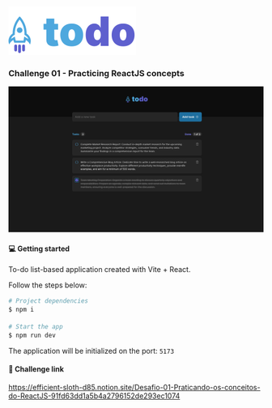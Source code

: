 ![](.github/assets/logo.svg)

### Challenge 01 - Practicing ReactJS concepts

![](.github/assets/app.png)

#### 💻 Getting started

To-do list-based application created with Vite + React.

Follow the steps below:
```bash
# Project dependencies
$ npm i

# Start the app
$ npm run dev
```

The application will be initialized on the port: `5173`

#### 🔗 Challenge link
https://efficient-sloth-d85.notion.site/Desafio-01-Praticando-os-conceitos-do-ReactJS-91fd63dd1a5b4a2796152de293ec1074
